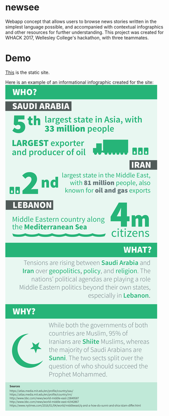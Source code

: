# newsee

Webapp concept that allows users to browse news stories written in the simplest language possible, and accompanied with contextual infographics and other resources for further understanding. This project was created for WHACK 2017, Wellesley College's hackathon, with three teammates.

# Demo 

[This](https://christinatchen.github.io/newsee/) is the static site.

Here is an example of an informational infographic created for the site:
![Infographic](https://github.com/christinatchen/newsee/blob/master/images/infographic.jpg "infographic")

